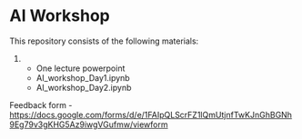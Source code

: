 # AI Workshop

This repository consists of the following materials:
1. - One lecture powerpoint 
   - AI_workshop_Day1.ipynb
   - AI_workshop_Day2.ipynb

Feedback form - https://docs.google.com/forms/d/e/1FAIpQLScrFZ1lQmUtjnfTwKJnGhBGNh9Eg79v3gKHG5Az9iwgVGufmw/viewform




